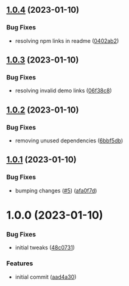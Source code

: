 ## [1.0.4](https://github.com/aorumbayev/awesomealgo-hooks/compare/v1.0.3...v1.0.4) (2023-01-10)


### Bug Fixes

* resolving npm links in readme ([0402ab2](https://github.com/aorumbayev/awesomealgo-hooks/commit/0402ab2344ec1c9eb7fb67fc48c2fb2bb70525c9))

## [1.0.3](https://github.com/aorumbayev/awesomealgo-hooks/compare/v1.0.2...v1.0.3) (2023-01-10)


### Bug Fixes

* resolving invalid demo links ([06f38c8](https://github.com/aorumbayev/awesomealgo-hooks/commit/06f38c8ce355b901c05fc666fab527d17fea6371))

## [1.0.2](https://github.com/aorumbayev/awesomealgo-hooks/compare/v1.0.1...v1.0.2) (2023-01-10)


### Bug Fixes

* removing unused dependencies ([6bbf5db](https://github.com/aorumbayev/awesomealgo-hooks/commit/6bbf5dba6ba52000e86f4802d40e96adab633259))

## [1.0.1](https://github.com/aorumbayev/awesomealgo-hooks/compare/v1.0.0...v1.0.1) (2023-01-10)


### Bug Fixes

* bumping changes ([#5](https://github.com/aorumbayev/awesomealgo-hooks/issues/5)) ([afa0f7d](https://github.com/aorumbayev/awesomealgo-hooks/commit/afa0f7dd5ccd411f491cbe0e750cfbc58275091b))

# 1.0.0 (2023-01-10)


### Bug Fixes

* initial tweaks ([48c0731](https://github.com/aorumbayev/awesomealgo-hooks/commit/48c0731d93e70ed02565edb9d0e61731cef40159))


### Features

* initial commit ([aad4a30](https://github.com/aorumbayev/awesomealgo-hooks/commit/aad4a309959eca47867a6780e94f9b63b0c3e025))
